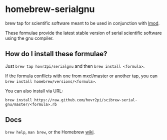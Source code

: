 homebrew-serialgnu
=================
brew tap for scientific software meant to be used in conjunction with [lmod][].

These formulae provide the latest stable version of serial scientific software using the gnu compiler.

How do I install these formulae?
--------------------------------
Just `brew tap hovr2pi/serialgnu` and then `brew install <formula>`.

If the formula conflicts with one from mxcl/master or another tap, you can `brew install homebrew/versions/<formula>`.

You can also install via URL:

```
brew install https://raw.github.com/hovr2pi/scibrew-serial-gnu/master/<formula>.rb
```

Docs
----
`brew help`, `man brew`, or the Homebrew [wiki][].

[wiki]:http://wiki.github.com/mxcl/homebrew
[lmod]:http://sourceforge.net/projects/lmod
